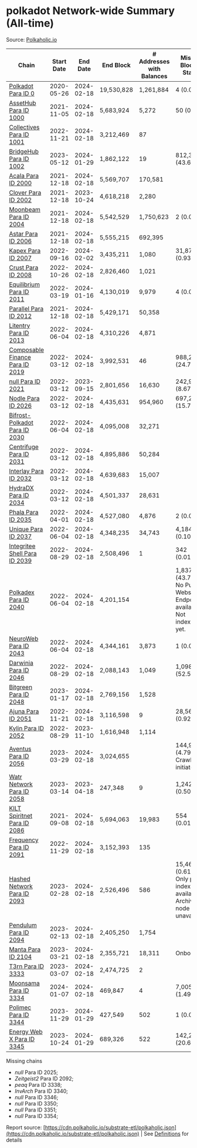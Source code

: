 # polkadot Network-wide Summary (All-time)

Source: [Polkaholic.io](https://polkaholic.io)


| Chain            | Start Date | End Date | End Block | # Addresses with Balances | Missing Blocks / Status |
| ---------------- | ---------- | ---------| --------- | ------------------------- | ----------------------- |
| [Polkadot Para ID 0](/polkadot/0-polkadot) | 2020-05-26 | 2024-02-18 | 19,530,828 |  1,261,884 | 4 (0.00%)  |
| [AssetHub Para ID 1000](/polkadot/1000-assethub) | 2021-11-05 | 2024-02-18 | 5,683,924 |  5,272 | 50 (0.00%)  |
| [Collectives Para ID 1001](/polkadot/1001-collectives) | 2022-11-21 | 2024-02-18 | 3,212,469 |  87 |    |
| [BridgeHub Para ID 1002](/polkadot/1002-bridgehub) | 2023-05-12 | 2024-01-29 | 1,862,122 |  19 | 812,302 (43.62%)  |
| [Acala Para ID 2000](/polkadot/2000-acala) | 2021-12-18 | 2024-02-18 | 5,569,707 |  170,581 |    |
| [Clover Para ID 2002](/polkadot/2002-clover) | 2021-12-18 | 2023-10-24 | 4,618,218 |  2,280 |    |
| [Moonbeam Para ID 2004](/polkadot/2004-moonbeam) | 2021-12-18 | 2024-02-18 | 5,542,529 |  1,750,623 | 2 (0.00%)  |
| [Astar Para ID 2006](/polkadot/2006-astar) | 2021-12-18 | 2024-02-18 | 5,555,215 |  692,395 |    |
| [Kapex Para ID 2007](/polkadot/2007-kapex) | 2022-09-16 | 2024-02-02 | 3,435,211 |  1,080 | 31,872 (0.93%)  |
| [Crust Para ID 2008](/polkadot/2008-crust) | 2022-10-26 | 2024-02-18 | 2,826,460 |  1,021 |    |
| [Equilibrium Para ID 2011](/polkadot/2011-equilibrium) | 2022-03-19 | 2024-01-16 | 4,130,019 |  9,979 | 4 (0.00%)  |
| [Parallel Para ID 2012](/polkadot/2012-parallel) | 2021-12-18 | 2024-02-18 | 5,429,171 |  50,358 |    |
| [Litentry Para ID 2013](/polkadot/2013-litentry) | 2022-06-04 | 2024-02-18 | 4,310,226 |  4,871 |    |
| [Composable Finance Para ID 2019](/polkadot/2019-composable) | 2022-03-12 | 2024-02-18 | 3,992,531 |  46 | 988,228 (24.75%)  |
| [null Para ID 2021](/polkadot/2021-efinity) | 2022-03-12 | 2023-09-15 | 2,801,656 |  16,630 | 242,949 (8.67%)  |
| [Nodle Para ID 2026](/polkadot/2026-nodle) | 2022-03-12 | 2024-02-18 | 4,435,631 |  954,960 | 697,249 (15.72%)  |
| [Bifrost-Polkadot Para ID 2030](/polkadot/2030-bifrost) | 2022-06-04 | 2024-02-18 | 4,095,008 |  32,271 |    |
| [Centrifuge Para ID 2031](/polkadot/2031-centrifuge) | 2022-03-12 | 2024-02-18 | 4,895,886 |  50,284 |    |
| [Interlay Para ID 2032](/polkadot/2032-interlay) | 2022-03-12 | 2024-02-18 | 4,639,683 |  15,007 |    |
| [HydraDX Para ID 2034](/polkadot/2034-hydradx) | 2022-03-12 | 2024-02-18 | 4,501,337 |  28,631 |    |
| [Phala Para ID 2035](/polkadot/2035-phala) | 2022-04-01 | 2024-02-18 | 4,527,080 |  4,876 | 2 (0.00%)  |
| [Unique Para ID 2037](/polkadot/2037-unique) | 2022-06-04 | 2024-02-18 | 4,348,235 |  34,743 | 4,184 (0.10%)  |
| [Integritee Shell Para ID 2039](/polkadot/2039-integritee) | 2022-08-29 | 2024-02-18 | 2,508,496 |  1 | 342 (0.01%)  |
| [Polkadex Para ID 2040](/polkadot/2040-polkadex) | 2022-06-04 | 2024-02-18 | 4,201,154 |   | 1,837,152 (43.73%) No Public Websocket Endpoint available: Not indexing yet. |
| [NeuroWeb Para ID 2043](/polkadot/2043-neuroweb) | 2022-06-04 | 2024-02-18 | 4,344,161 |  3,873 | 1 (0.00%)  |
| [Darwinia Para ID 2046](/polkadot/2046-darwinia) | 2022-08-29 | 2024-02-18 | 2,088,143 |  1,049 | 1,098,047 (52.58%)  |
| [Bitgreen Para ID 2048](/polkadot/2048-bitgreen) | 2023-01-17 | 2024-02-18 | 2,769,156 |  1,528 |    |
| [Ajuna Para ID 2051](/polkadot/2051-ajuna) | 2022-11-21 | 2024-02-18 | 3,116,598 |  9 | 28,565 (0.92%)  |
| [Kylin Para ID 2052](/polkadot/2052-kylin) | 2022-08-29 | 2023-11-10 | 1,616,948 |  1,114 |    |
| [Aventus Para ID 2056](/polkadot/2056-aventus) | 2023-03-29 | 2024-02-18 | 3,024,655 |   | 144,921 (4.79%) Crawling initiated |
| [Watr Network Para ID 2058](/polkadot/2058-watr) | 2023-03-14 | 2023-04-18 | 247,348 |  9 | 1,242 (0.50%)  |
| [KILT Spiritnet Para ID 2086](/polkadot/2086-kilt) | 2021-09-08 | 2024-02-18 | 5,694,063 |  19,983 | 554 (0.01%)  |
| [Frequency Para ID 2091](/polkadot/2091-frequency) | 2022-11-29 | 2024-02-18 | 3,152,393 |  135 |    |
| [Hashed Network Para ID 2093](/polkadot/2093-hashed) | 2023-02-28 | 2024-02-18 | 2,526,496 |  586 | 15,464 (0.61%) Only partial index available: Archive node unavailable |
| [Pendulum Para ID 2094](/polkadot/2094-pendulum) | 2023-02-13 | 2024-02-18 | 2,405,250 |  1,754 |    |
| [Manta Para ID 2104](/polkadot/2104-manta) | 2023-03-21 | 2024-02-18 | 2,355,721 |  18,311 |   Onboarding |
| [T3rn Para ID 3333](/polkadot/3333-t3rn) | 2023-03-07 | 2024-02-18 | 2,474,725 |  2 |    |
| [Moonsama Para ID 3334](/polkadot/3334-moonsama) | 2024-01-07 | 2024-02-18 | 469,847 |  4 | 7,005 (1.49%)  |
| [Polimec Para ID 3344](/polkadot/3344-polimec) | 2023-11-29 | 2024-01-29 | 427,549 |  502 | 1 (0.00%)  |
| [Energy Web X Para ID 3345](/polkadot/3345-energywebx) | 2023-10-24 | 2024-01-29 | 689,326 |  522 | 142,272 (20.64%)  |

Missing chains


* *null* Para ID 2025; 
* *Zeitgeist2* Para ID 2092; 
* *peaq* Para ID 3338; 
* *InvArch* Para ID 3340; 
* *null* Para ID 3346; 
* *null* Para ID 3350; 
* *null* Para ID 3351; 
* *null* Para ID 3354; 

Report source: [https://cdn.polkaholic.io/substrate-etl/polkaholic.json](https://cdn.polkaholic.io/substrate-etl/polkaholic.json) | See [Definitions](/DEFINITIONS.md) for details
